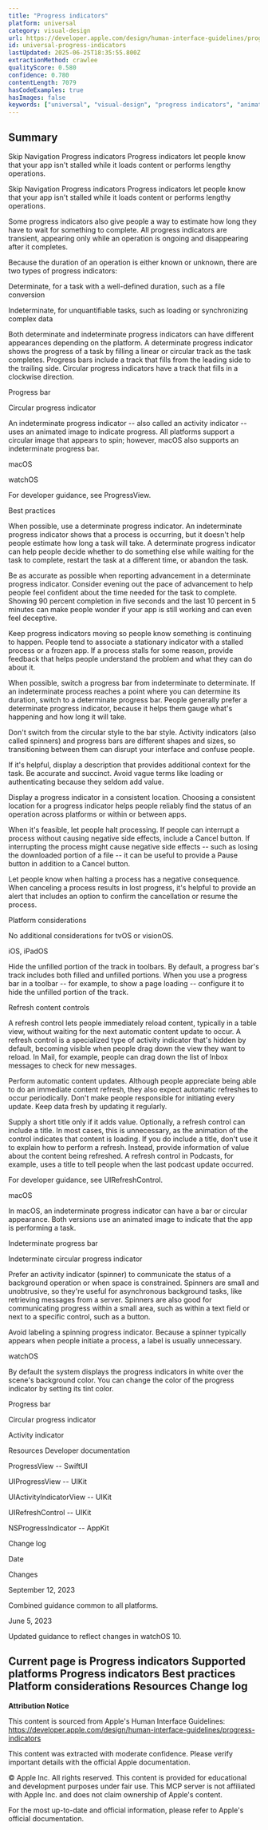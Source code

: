 ```yaml
---
title: "Progress indicators"
platform: universal
category: visual-design
url: https://developer.apple.com/design/human-interface-guidelines/progress-indicators
id: universal-progress-indicators
lastUpdated: 2025-06-25T18:35:55.800Z
extractionMethod: crawlee
qualityScore: 0.580
confidence: 0.780
contentLength: 7079
hasCodeExamples: true
hasImages: false
keywords: ["universal", "visual-design", "progress indicators", "animation", "color", "controls", "feedback", "interface", "navigation", "status"]
---
```

## Summary

Skip Navigation
Progress indicators
Progress indicators let people know that your app isn't stalled while it loads content or performs lengthy operations.

Skip Navigation
Progress indicators
Progress indicators let people know that your app isn't stalled while it loads content or performs lengthy operations.

Some progress indicators also give people a way to estimate how long they have to wait for something to complete. All progress indicators are transient, appearing only while an operation is ongoing and disappearing after it completes.

Because the duration of an operation is either known or unknown, there are two types of progress indicators:

Determinate, for a task with a well-defined duration, such as a file conversion

Indeterminate, for unquantifiable tasks, such as loading or synchronizing complex data

Both determinate and indeterminate progress indicators can have different appearances depending on the platform. A determinate progress indicator shows the progress of a task by filling a linear or circular track as the task completes. Progress bars include a track that fills from the leading side to the trailing side. Circular progress indicators have a track that fills in a clockwise direction.

Progress bar

Circular progress indicator

An indeterminate progress indicator -- also called an activity indicator -- uses an animated image to indicate progress. All platforms support a circular image that appears to spin; however, macOS also supports an indeterminate progress bar.

macOS

watchOS

For developer guidance, see ProgressView.

Best practices

When possible, use a determinate progress indicator. An indeterminate progress indicator shows that a process is occurring, but it doesn't help people estimate how long a task will take. A determinate progress indicator can help people decide whether to do something else while waiting for the task to complete, restart the task at a different time, or abandon the task.

Be as accurate as possible when reporting advancement in a determinate progress indicator. Consider evening out the pace of advancement to help people feel confident about the time needed for the task to complete. Showing 90 percent completion in five seconds and the last 10 percent in 5 minutes can make people wonder if your app is still working and can even feel deceptive.

Keep progress indicators moving so people know something is continuing to happen. People tend to associate a stationary indicator with a stalled process or a frozen app. If a process stalls for some reason, provide feedback that helps people understand the problem and what they can do about it.

When possible, switch a progress bar from indeterminate to determinate. If an indeterminate process reaches a point where you can determine its duration, switch to a determinate progress bar. People generally prefer a determinate progress indicator, because it helps them gauge what's happening and how long it will take.

Don't switch from the circular style to the bar style. Activity indicators (also called spinners) and progress bars are different shapes and sizes, so transitioning between them can disrupt your interface and confuse people.

If it's helpful, display a description that provides additional context for the task. Be accurate and succinct. Avoid vague terms like loading or authenticating because they seldom add value.

Display a progress indicator in a consistent location. Choosing a consistent location for a progress indicator helps people reliably find the status of an operation across platforms or within or between apps.

When it's feasible, let people halt processing. If people can interrupt a process without causing negative side effects, include a Cancel button. If interrupting the process might cause negative side effects -- such as losing the downloaded portion of a file -- it can be useful to provide a Pause button in addition to a Cancel button.

Let people know when halting a process has a negative consequence. When canceling a process results in lost progress, it's helpful to provide an alert that includes an option to confirm the cancellation or resume the process.

Platform considerations

No additional considerations for tvOS or visionOS.

iOS, iPadOS

Hide the unfilled portion of the track in toolbars. By default, a progress bar's track includes both filled and unfilled portions. When you use a progress bar in a toolbar -- for example, to show a page loading -- configure it to hide the unfilled portion of the track.

Refresh content controls

A refresh control lets people immediately reload content, typically in a table view, without waiting for the next automatic content update to occur. A refresh control is a specialized type of activity indicator that's hidden by default, becoming visible when people drag down the view they want to reload. In Mail, for example, people can drag down the list of Inbox messages to check for new messages.

Perform automatic content updates. Although people appreciate being able to do an immediate content refresh, they also expect automatic refreshes to occur periodically. Don't make people responsible for initiating every update. Keep data fresh by updating it regularly.

Supply a short title only if it adds value. Optionally, a refresh control can include a title. In most cases, this is unnecessary, as the animation of the control indicates that content is loading. If you do include a title, don't use it to explain how to perform a refresh. Instead, provide information of value about the content being refreshed. A refresh control in Podcasts, for example, uses a title to tell people when the last podcast update occurred.

For developer guidance, see UIRefreshControl.

macOS

In macOS, an indeterminate progress indicator can have a bar or circular appearance. Both versions use an animated image to indicate that the app is performing a task.

Indeterminate progress bar

Indeterminate circular progress indicator

Prefer an activity indicator (spinner) to communicate the status of a background operation or when space is constrained. Spinners are small and unobtrusive, so they're useful for asynchronous background tasks, like retrieving messages from a server. Spinners are also good for communicating progress within a small area, such as within a text field or next to a specific control, such as a button.

Avoid labeling a spinning progress indicator. Because a spinner typically appears when people initiate a process, a label is usually unnecessary.

watchOS

By default the system displays the progress indicators in white over the scene's background color. You can change the color of the progress indicator by setting its tint color.

Progress bar

Circular progress indicator

Activity indicator

Resources
Developer documentation

ProgressView -- SwiftUI

UIProgressView -- UIKit

UIActivityIndicatorView -- UIKit

UIRefreshControl -- UIKit

NSProgressIndicator -- AppKit

Change log

Date

Changes

September 12, 2023

Combined guidance common to all platforms.

June 5, 2023

Updated guidance to reflect changes in watchOS 10.

Current page is Progress indicators
Supported platforms
Progress indicators
Best practices
Platform considerations
Resources
Change log
---

**Attribution Notice**

This content is sourced from Apple's Human Interface Guidelines: https://developer.apple.com/design/human-interface-guidelines/progress-indicators

This content was extracted with moderate confidence. Please verify important details with the official Apple documentation.

© Apple Inc. All rights reserved. This content is provided for educational and development purposes under fair use. This MCP server is not affiliated with Apple Inc. and does not claim ownership of Apple's content.

For the most up-to-date and official information, please refer to Apple's official documentation.
